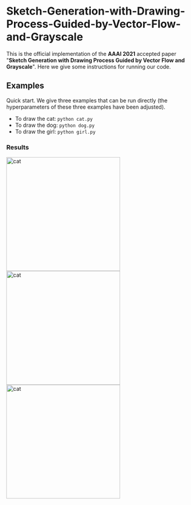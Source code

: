 # Sketch-Generation-with-Drawing-Process-Guided-by-Vector-Flow-and-Grayscale
This is the official implementation of the **AAAI 2021** accepted paper "**Sketch Generation with Drawing Process Guided by Vector Flow and Grayscale**". Here we give some instructions for running our code.
## Examples
Quick start. We give three examples that can be run directly (the hyperparameters of these three examples have been adjusted).  
- To draw the cat: `python cat.py`
- To draw the dog: `python dog.py`
- To draw the girl: `python girl.py`
### Results
<img src="https://raw.githubusercontent.com/TZYSJTU/Sketch-Generation-with-Drawing-Process-Guided-by-Vector-Flow-and-Grayscale/master/Supplementary-Material/cat.gif" height="300" alt="cat"/><br/>
<img src="https://raw.githubusercontent.com/TZYSJTU/Sketch-Generation-with-Drawing-Process-Guided-by-Vector-Flow-and-Grayscale/master/Supplementary-Material/dog.gif" height="300" alt="cat"/><br/>
<img src="https://raw.githubusercontent.com/TZYSJTU/Sketch-Generation-with-Drawing-Process-Guided-by-Vector-Flow-and-Grayscale/master/Supplementary-Material/girl.gif" height="300" alt="cat"/><br/>
